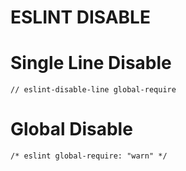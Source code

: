 # ESLINT DISABLE

# Single Line Disable
`// eslint-disable-line global-require`

# Global Disable
`/* eslint global-require: "warn" */`
